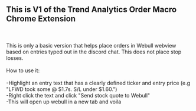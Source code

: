 <h2>This is V1 of the Trend Analytics Order Macro Chrome Extension</h2>
<br>
<br>
This is only a basic version that helps place orders in Webull webview based on entries typed out in the discord chat. This does not place stop losses.
<br>
<br>
How to use it:
<br>
<br>
-Highlight an entry text that has a clearly defined ticker and entry price (e.g "LFWD took some @ $1.7s. S/L under $1.60.")
<br>
-Right click the text and click "Send stock quote to Webull"
<br>
-This will open up webull in a new tab and voila
